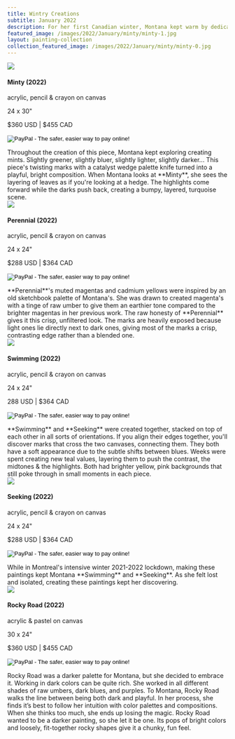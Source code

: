 ```yaml
---
title: Wintry Creations
subtitle: January 2022
description: For her first Canadian winter, Montana kept warm by dedicating herself to her paintings.  Through an isolating lockdown and having COVID, her art practice carried her through to the first signs of spring.
featured_image: /images/2022/January/minty/minty-1.jpg
layout: painting-collection
collection_featured_image: /images/2022/January/minty/minty-0.jpg
---
```

<!-- Minty -->
<div class="container-1">
  <div class="box-image-left">
    <img src="/website/images/2022/January/minty/minty-9.jpg">
  </div>
  <div class="box-description-right">
    <h4>Minty (2022)</h4>
    <p class="description-margin-zero">acrylic, pencil & crayon on canvas</p>
    <p class="description-margin-zero">24 x 30"</p>
    <p class="description-margin-zero">$360 USD  |  $455 CAD</p>
    <div class="paypal-button">
    <form target="paypal" action="https://www.paypal.com/cgi-bin/webscr" method="post">
      <input type="hidden" name="cmd" value="_s-xclick">
      <input type="hidden" name="hosted_button_id" value="QZSWZA7M5QVHG">
      <input type="image" src="https://www.paypalobjects.com/en_US/i/btn/btn_cart_LG.gif" border="0" name="submit" alt="PayPal - The safer, easier way to pay online!">
      <img alt="" border="0" src="https://www.paypalobjects.com/en_US/i/scr/pixel.gif" width="1" height="1">
    </form>
  </div>
  </div>
</div>
Throughout the creation of this piece, Montana kept exploring creating mints.  Slightly greener, slightly bluer, slightly lighter, slightly darker... This piece's twisting marks with a catalyst wedge palette knife turned into a playful, bright composition.  When Montana looks at **Minty**, she sees the layering of leaves as if you're looking at a hedge.  The highlights come forward while the darks push back, creating a bumpy, layered, turquoise scene. 

<!-- Perennial -->
<div class="container-1">
  <div class="box-image-right">
    <img src="/website/images/2022/January/perennial/perennial-9.jpg">
  </div>
  <div class="box-description-left">
    <h4>Perennial (2022)</h4>
    <p class="description-margin-zero">acrylic, pencil & crayon on canvas</p>
    <p class="description-margin-zero">24 x 24"</p>
    <p class="description-margin-zero">$288 USD  |  $364 CAD</p>
    <div class="paypal-button-left">
      <form target="paypal" action="https://www.paypal.com/cgi-bin/webscr" method="post">
        <input type="hidden" name="cmd" value="_s-xclick">
        <input type="hidden" name="hosted_button_id" value="C42WG7DRLKRBL">
        <input type="image" src="https://www.paypalobjects.com/en_US/i/btn/btn_cart_LG.gif" border="0" name="submit" alt="PayPal - The safer, easier way to pay online!">
        <img alt="" border="0" src="https://www.paypalobjects.com/en_US/i/scr/pixel.gif" width="1" height="1">
      </form>
    </div>
  </div>
</div>
**Perennial**'s muted magentas and cadmium yellows were inspired by an old sketchbook palette of Montana's.  She was drawn to created magenta's with a tinge of raw umber to give them an earthier tone compared to the brighter magentas in her previous work.  The raw honesty of **Perennial** gives it this crisp, unfiltered look.  The marks are heavily exposed because light ones lie directly next to dark ones, giving most of the marks a crisp, contrasting edge rather than a blended one.


<!-- Swimming -->
<div class="container-1">
  <div class="box-image-left">
    <img src="/website/images/2022/January/swimming/swimming-10.jpg">
  </div>
  <div class="box-description-right">
    <h4>Swimming (2022)</h4>
    <p class="description-margin-zero">acrylic, pencil & crayon on canvas</p>
    <p class="description-margin-zero">24 x 24"</p>
    <p class="description-margin-zero">288 USD  |  $364 CAD</p>
    <div class="paypal-button">
    <form target="paypal" action="https://www.paypal.com/cgi-bin/webscr" method="post">
      <input type="hidden" name="cmd" value="_s-xclick">
      <input type="hidden" name="hosted_button_id" value="6QSSNJ2B2E36E">
      <input type="image" src="https://www.paypalobjects.com/en_US/i/btn/btn_cart_LG.gif" border="0" name="submit" alt="PayPal - The safer, easier way to pay online!">
      <img alt="" border="0" src="https://www.paypalobjects.com/en_US/i/scr/pixel.gif" width="1" height="1">
    </form>
    </div>
  </div>
</div>
**Swimming** and **Seeking** were created together, stacked on top of each other in all sorts of orientations.  If you align their edges together, you'll discover marks that cross the two canvases, connecting them.  They both have a soft appearance due to the subtle shifts between blues.  Weeks were spent creating new teal values, layering them to push the contrast, the midtones & the highlights.  Both had brighter yellow, pink backgrounds that still poke through in small moments in each piece.

<!-- Seeking -->
<div class="container-1">
  <div class="box-image-right">
    <img src="/website/images/2022/January/seeking/seeking-6.jpg">
  </div>
  <div class="box-description-left">
    <h4>Seeking (2022)</h4>
    <p class="description-margin-zero">acrylic, pencil & crayon on canvas</p>
    <p class="description-margin-zero">24 x 24"</p>
    <p class="description-margin-zero">$288 USD  |  $364 CAD</p>
    <div class="paypal-button-left">
      <form target="paypal" action="https://www.paypal.com/cgi-bin/webscr" method="post">
      <input type="hidden" name="cmd" value="_s-xclick">
      <input type="hidden" name="hosted_button_id" value="WR7MG3U796NTQ">
      <input type="image" src="https://www.paypalobjects.com/en_US/i/btn/btn_cart_LG.gif" border="0" name="submit" alt="PayPal - The safer, easier way to pay online!">
      <img alt="" border="0" src="https://www.paypalobjects.com/en_US/i/scr/pixel.gif" width="1" height="1">
      </form>
    </div>
  </div>
</div>
While in Montreal's intensive winter 2021-2022 lockdown, making these paintings kept Montana **Swimming** and **Seeking**.  As she felt lost and isolated, creating these paintings kept her discovering.


<!-- Rocky Road -->
<div class="container-1">
  <div class="box-image-right">
    <img src="/website/images/2022/January/rocky-road/rocky-road-0.jpg">
  </div>
  <div class="box-description-left">
    <h4>Rocky Road (2022)</h4>
    <p class="description-margin-zero">acrylic & pastel on canvas</p>
    <p class="description-margin-zero">30 x 24"</p>
    <p class="description-margin-zero">$360 USD  |  $455 CAD</p>
    <div class="paypal-button-left">
      <form target="paypal" action="https://www.paypal.com/cgi-bin/webscr" method="post">
      <input type="hidden" name="cmd" value="_s-xclick">
      <input type="hidden" name="hosted_button_id" value="GK286YDCXLGXC">
      <input type="image" src="https://www.paypalobjects.com/en_US/i/btn/btn_cart_LG.gif" border="0" name="submit" alt="PayPal - The safer, easier way to pay online!">
      <img alt="" border="0" src="https://www.paypalobjects.com/en_US/i/scr/pixel.gif" width="1" height="1">
    </form>
    </div>
  </div>
</div>
Rocky Road was a darker palette for Montana, but she decided to embrace it.  Working in dark colors can be quite rich.  She worked in all different shades of raw umbers, dark blues, and purples.  To Montana, Rocky Road walks the line between being both dark and playful.  In her process, she finds it’s best to follow her intuition with color palettes and compositions. When she thinks too much, she ends up losing the magic. Rocky Road wanted to be a darker painting, so she let it be one. Its pops of bright colors and loosely, fit-together rocky shapes give it a chunky, fun feel. 
